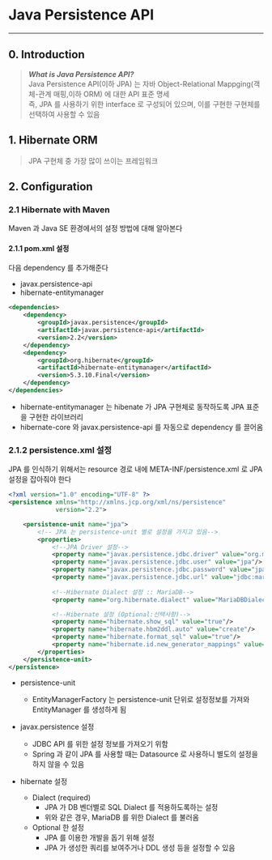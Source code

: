# Java Persistence API

--- 

## 0. Introduction

>***What is Java Persistence API?*** <br>
> Java Persistence API(이하 JPA) 는 자바 Object-Relational Mappging(객체-관계 매핑,이하 ORM) 에 대한 API 표준 명세 <br>
> 즉, JPA 를 사용하기 위한 interface 로 구성되어 있으며, 이를 구현한 구현체를 선택하여 사용할 수 있음 

## 1. Hibernate ORM

> JPA 구현체 중 가장 많이 쓰이는 프레임워크

## 2. Configuration

### 2.1 Hibernate with Maven

Maven 과 Java SE 환경에서의 설정 방법에 대해 알아본다

#### 2.1.1 pom.xml 설정

다음 dependency 를 추가해준다

* javax.persistence-api
* hibernate-entitymanager

```xml
<dependencies>
    <dependency>
        <groupId>javax.persistence</groupId>
        <artifactId>javax.persistence-api</artifactId>
        <version>2.2</version>
    </dependency>
    <dependency>
        <groupId>org.hibernate</groupId>
        <artifactId>hibernate-entitymanager</artifactId>
        <version>5.3.10.Final</version>
    </dependency>
</dependencies>
```

* hibernate-entitymanager 는 hibenate 가 JPA 구현체로 동작하도록 JPA 표준을 구현한 라이브러리
* hibernate-core 와 javax.persistence-api 를 자동으로 dependency 를 끌어옴

### 2.1.2 persistence.xml 설정

JPA 를 인식하기 위해서는 resource 경로 내에 META-INF/persistence.xml 로 JPA 설정을 잡아줘야 한다

```xml
<?xml version="1.0" encoding="UTF-8" ?>
<persistence xmlns="http://xmlns.jcp.org/xml/ns/persistence"
             version="2.2">

    <persistence-unit name="jpa">
        <!-- JPA 는 persistence-unit 별로 설정을 가지고 있음-->
        <properties>
            <!--JPA Driver 설정-->
            <property name="javax.persistence.jdbc.driver" value="org.mariadb.jdbc.Driver"/>
            <property name="javax.persistence.jdbc.user" value="jpa"/>
            <property name="javax.persistence.jdbc.password" value="jpa"/>
            <property name="javax.persistence.jdbc.url" value="jdbc:mariadb://localhost:3306/jpa"/>
            
            <!--Hibernate Dialect 설정 :: MariaDB-->
            <property name="org.hibernate.dialect" value="MariaDBDialect"/>

            <!--Hibernate 설정 (Optional:선택사항)-->
            <property name="hibernate.show_sql" value="true"/>
            <property name="hibernate.hbm2ddl.auto" value="create"/>
            <property name="hibernate.format_sql" value="true"/>
            <property name="hibernate.id.new_generator_mappings" value="true"/>
        </properties>
    </persistence-unit>
</persistence>
```

* persistence-unit
    * EntityManagerFactory 는 persistence-unit 단위로 설정정보를 가져와 EntityManager 를 생성하게 됨
    
* javax.persistence 설정
    * JDBC API 를 위한 설정 정보를 가져오기 위함
    * Spring 과 같이 JPA 를 사용할 때는 Datasource 로 사용하니 별도의 설정을 하지 않을 수 있음
    
* hibernate 설정
    * Dialect (required)
        * JPA 가 DB 벤더별로 SQL Dialect 를 적용하도록하는 설정
        * 위와 같은 경우, MariaDB 를 위한 Dialect 를 불러옴
    * Optional 한 설정
        * JPA 를 이용한 개발을 돕기 위해 설정
        * JPA 가 생성한 쿼리를 보여주거나 DDL 생성 등을 설정할 수 있음
    
